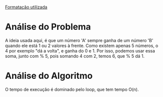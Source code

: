 [Formatação utilizada](https://katex.org/docs/supported.html)
# Análise do Problema
A ideia usada aqui, é que um número 'A' sempre ganha de um número 'B' quando ele está 1 ou 2 valores à frente. Como existem apenas 5 números, o 4 por exemplo "dá a volta", e ganha do 0 e 1. Por isso, podemos usar essa soma, junto com % 5, pois somando 4 com 2, temos 6, que % 5 dá 1. 

# Análise do Algoritmo
O tempo de execução é dominado pelo loop, que tem tempo O(n). 